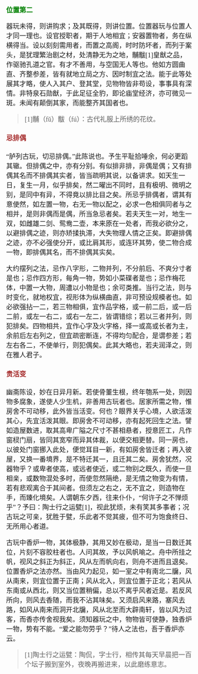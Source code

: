 <style type="text/css">
    h3{color:green;}
    h4{color:brown;}
    *{font-family: "楷体";font-size: 18px;}
    .markdown-body blockquote{color:#d11;}
    green{color:green;}
    greenbold{color:green;font-weight: bold}
    blue{color:blue;}
    red{color:red;}
    redbold{color:red;font-weight: bold}
    cyan{color:cyan;}
    purple{color:purple;}
    .bold{font-weight: bold;}
    .eightteen{font-size:18px;}
    .twenty{font-size:20px;}
</style>
### 位置第二


器玩未得，则讲购求；及其既得，则讲位置。位置器玩与位置人才同一理也。设官授职者，期于人地相宜；安器置物者，务在纵横得当。设以刻刻需用者，而置之高阁，时时防坏者，而列于案头，是犹理繁治剧之材，处清静无为之地，黼黻[1]皇猷之品，作驱驰孔道之官。有才不善用，与空国无人等也。他如方圆曲直、齐整参差，皆有就地立局之方、因时制宜之法。能于此等处展其才略，使人入其户、登其堂，见物物皆非苟设，事事具有深情。非特泉石勋猷，于此足征全豹，即论庙堂经济，亦可微见一斑。未闻有颠倒其家，而能整齐其国者也。

> [1]黼（fǔ）黻（fú）：古代礼服上所绣的花纹。





#### 忌排偶


“胪列古玩，切忌排偶。”此陈说也。予生平耻拾唾余，何必更蹈其辙。但排偶之中，亦有分别。有似排非排，非偶是偶；又有排偶其名而不排偶其实者，皆当疏明其说，以备讲求。如天生一日，复生一月，似乎排矣，然二曜出不同时，且有极明、微明之别，是同中有异，不得竟以排比目之矣。所忌乎排偶者，谓其有意使然，如左置一物，右无一物以配之，必求一色相俱同者与之相并，是则非偶而是偶，所当急忌者矣。若夫天生一对，地生一双，如雌雄二剑、鸳鸯二壶，本来原在一处者，而我必欲分之，以避排偶之迹，则亦矫揉执滞，大失物理人情之正矣。即避排偶之迹，亦不必强使分开，或比肩其形，或连环其势，使二物合成一物，即排偶其名，而不排偶其实矣。

大约摆列之法，忌作八字形，二物并列，不分前后、不爽分寸者是也；忌作四方形，每角一物，势如小菜碟者是也；忌作梅花体，中置一大物，周遭以小物是也；余可类推。当行之法，则与时变化，就地权宜，视形体为纵横曲直，非可预设规模者也。如必欲强拈一二，若三物相俱，宜作品字格，或一前二后，或一后二前，或左一右二，或右一左二，皆谓错综；若以三者并列，则犯排矣。四物相共，宜作心字及火字格，择一或高或长者为主，余前后左右列之，但宜疏密断连，不得均匀配合，是谓参差；若左右各二，不使单行，则犯偶矣。此其大略也，若夫润泽之，则在雅人君子。





#### 贵活变


幽斋陈设，妙在日异月新。若使骨董生根，终年匏系一处，则因物多腐象，遂使人少生机，非善用古玩者也。居家所需之物，惟房舍不可动移，此外皆当活变。何也？眼界关乎心境，人欲活泼其心，先宜活泼其眼。即房舍不可动移，亦有起死回生之法。譬如造屋数进，取其高卑广隘之尺寸不甚相悬者，授意匠工，凡作窗棂门扇，皆同其宽窄而异其体裁，以便交相更替。同一房也，以彼处门窗挪入此处，便觉耳目一新，有如房舍皆迁者；再入彼屋，又换一番境界，是不特迁其一，且迁其二矣。房舍犹然，况器物乎？或卑者使高，或远者使近，或二物别之既久，而使一旦相亲，或数物混处多时，而使忽然隔绝，是无情之物变为有情，若有悲观离合于其间者。但须左之右之，无不宜之，则造物在手，而臻化境矣。人谓朝东夕西，往来仆仆，“何许子之不惮烦乎”？予曰：陶士行之运甓[1]，视此犹烦，未有笑其多事者；况古玩之可亲，犹胜于甓，乐此者不觉其疲，但不可为饱食终日、无所用心者道。

古玩中香炉一物，其体极静，其用又妙在极动，是当一日数迁其位，片刻不容胶柱者也。人问其故，予以风帆喻之。舟中所挂之帆，视风之斜正为斜正，风从左而帆向右，则舟不进而且退矣。位置香炉之法亦然。当由风力起见，如一室之中有南北二牖，风从南来，则宜位置于正南；风从北入，则宜位置于正北；若风从东南或从西北，则又当位置稍偏，总以不离乎风者近是。若反风所向，则风去香随，而我不沾其味矣。又须启风来路，塞风去路，如风从南来而洞开北牖，风从北至而大辟南轩，皆以风为过客，而香亦传舍视我矣。须知器玩之中，物物皆可使静，独香炉一物，势有不能。“爱之能勿劳乎？”待人之法也，吾于香炉亦云。

> [1]陶士行之运甓：陶侃，字士行，相传其每天早晨把一百个坛子搬到室外，夜晚再搬进来，以此磨练意志。










